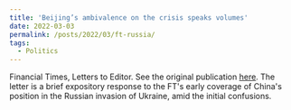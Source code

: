 ```yaml
---
title: 'Beijing’s ambivalence on the crisis speaks volumes'
date: 2022-03-03
permalink: /posts/2022/03/ft-russia/
tags:
  - Politics
---
```


Financial Times, Letters to Editor. See the original publication [here](https://www.ft.com/content/02514919-6948-493c-9d89-9072a96c6737). The letter is a brief expository response to the FT's early coverage of China's position in the Russian invasion of Ukraine, amid the initial confusions.

<!---

That the Chinese foreign ministry’s deliberate ambivalence on the Ukraine crisis is completely lost on the wider world speaks volumes about China’s lack of soft power (“Don’t mention the invasion: China spins Russia’s war in Ukraine”, [Report](https://www.ft.com/content/8d2e9f59-06b2-4e90-aba9-fd32249f67be), FT.com, February 26). Overlooked is China’s bilateral relations with Ukraine. China is Ukraine’s largest trading partner, importing over $2bn worth of agricultural products in 2019. China has also made sizeable investments in Ukraine, ranging from telecom infrastructure to numerous government contracts.

For all the talk in the west of a Sino-Russian alliance, Russia has guarded its military technology jealously in arms sales to China. It is to Ukraine that China often turned to acquire military technology.

Ukraine is a country where China has invested heavily in order to gain influence in the region. A war there hardly helps.

Jing-Yuan Deng
Washington, DC, US

>---
